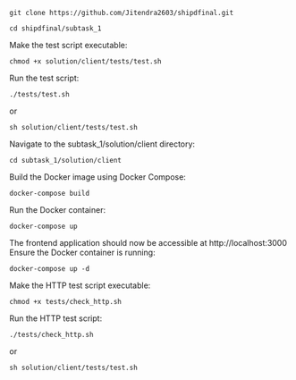 ```
git clone https://github.com/Jitendra2603/shipdfinal.git
```
```
cd shipdfinal/subtask_1
```

Make the test script executable:

```
chmod +x solution/client/tests/test.sh
```
Run the test script:
```
./tests/test.sh
```
or 
```
sh solution/client/tests/test.sh
```

Navigate to the subtask_1/solution/client directory:

```
cd subtask_1/solution/client
```
Build the Docker image using Docker Compose:

```
docker-compose build
```
Run the Docker container:

```
docker-compose up
```
The frontend application should now be accessible at http://localhost:3000
Ensure the Docker container is running:

```
docker-compose up -d
```
Make the HTTP test script executable:

```
chmod +x tests/check_http.sh
```
Run the HTTP test script:

```
./tests/check_http.sh
```
or 
```
sh solution/client/tests/test.sh
```
